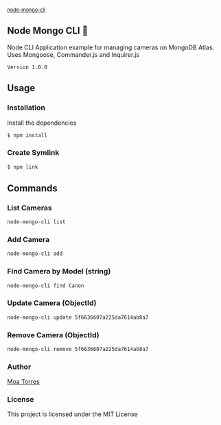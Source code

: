 <sub>[node-mongo-cli](https://github.com/moatorres/node-mongo-cli)</sub>

## Node Mongo CLI 📡 

Node CLI Application example for managing cameras on MongoDB Atlas. Uses Mongoose, Commander.js and Inquirer.js

`Version 1.0.0`

## Usage

### Installation

Install the dependencies

```sh
$ npm install
```

### Create Symlink

```sh
$ npm link
```

## Commands

### **List Cameras**
```sh 
node-mongo-cli list
```

### **Add Camera**
```sh 
node-mongo-cli add
```

### **Find Camera by Model (string)**
```sh 
node-mongo-cli find Canon
```

### **Update Camera (ObjectId)**
```sh 
node-mongo-cli update 5f6636607a225da7614ab8a7
```

### **Remove Camera (ObjectId)**
```sh 
node-mongo-cli remove 5f6636607a225da7614ab8a7
```

### Author

[Moa Torres](https://www.github.com/moatorres)

### License

This project is licensed under the MIT License
